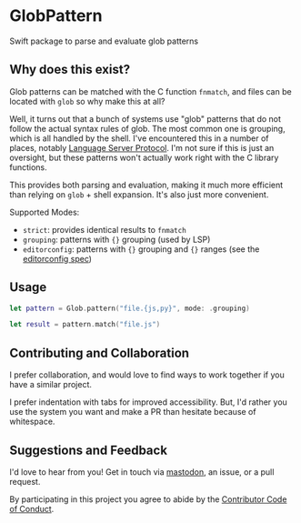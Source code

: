 # GlobPattern

Swift package to parse and evaluate glob patterns

## Why does this exist?

Glob patterns can be matched with the C function `fnmatch`, and files can be located with `glob` so why make this at all?

Well, it turns out that a bunch of systems use "glob" patterns that do not follow the actual syntax rules of glob. The most common one is grouping, which is all handled by the shell. I've encountered this in a number of places, notably [Language Server Protocol][lsp]. I'm not sure if this is just an oversight, but these patterns won't actually work right with the C library functions.

This provides both parsing and evaluation, making it much more efficient than relying on `glob` + shell expansion. It's also just more convenient.

Supported Modes:

- `strict`: provides identical results to `fnmatch`
- `grouping`: patterns with `{}` grouping (used by LSP)
- `editorconfig`: patterns with `{}` grouping and `{}` ranges (see the [editorconfig spec][editorconfig])

## Usage

```swift
let pattern = Glob.pattern("file.{js,py}", mode: .grouping)

let result = pattern.match("file.js")
```

## Contributing and Collaboration

I prefer collaboration, and would love to find ways to work together if you have a similar project.

I prefer indentation with tabs for improved accessibility. But, I'd rather you use the system you want and make a PR than hesitate because of whitespace.

## Suggestions and Feedback

I'd love to hear from you! Get in touch via [mastodon](https://mastodon.social/@mattiem), an issue, or a pull request.

By participating in this project you agree to abide by the [Contributor Code of Conduct](CODE_OF_CONDUCT.md).

[lsp]: https://microsoft.github.io/language-server-protocol/
[editorconfig]: https://spec.editorconfig.org
